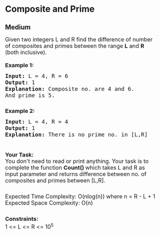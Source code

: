 # Composite and Prime
## Medium 
<div class="problems_problem_content__Xm_eO"><p><span style="font-size:18px">Given two integers L and R find the difference of number of composites and primes between the range <strong>L</strong> and <strong>R</strong> (both inclusive).<br>
<br>
<strong>Example 1:</strong></span></p>

<pre><span style="font-size:18px"><strong>Input: </strong>L = 4, R = 6
<strong>Output: </strong>1
<strong>Explanation: </strong>Composite no. are 4 and 6.
And prime is 5.
</span>
</pre>

<p><span style="font-size:18px"><strong>Example 2:</strong></span></p>

<pre><span style="font-size:18px"><strong>Input: </strong>L = 4, R = 4
<strong>Output: </strong>1
<strong>Explanation: </strong>There is no prime no. in [L,R]</span>
</pre>

<p>&nbsp;</p>

<p><span style="font-size:18px"><strong>Your Task:</strong><br>
You don't need to read or print anything. Your task is to complete the function&nbsp;<strong>Count()&nbsp;</strong>which takes L and R as input parameter and returns difference between no. of composites and primes between [L,R].</span><br>
&nbsp;</p>

<p><span style="font-size:18px">Expected Time Complexity: O(nlog(n)) where n = R - L + 1<br>
Expected Space Complexity: O(n)</span><br>
&nbsp;</p>

<p><span style="font-size:18px"><strong>Constraints:</strong><br>
1 &lt;= L &lt;= R &lt;= 10<sup>5</sup>&nbsp;</span></p>
</div>